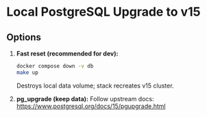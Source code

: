 # Local PostgreSQL Upgrade to v15

## Options
1. **Fast reset (recommended for dev):**
   ```bash
   docker compose down -v db
   make up
   ```
   Destroys local data volume; stack recreates v15 cluster.

2. **pg_upgrade (keep data):**
   Follow upstream docs: https://www.postgresql.org/docs/15/pgupgrade.html
